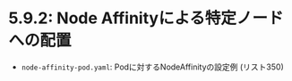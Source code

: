 # **5.9.2**: Node Affinityによる特定ノードへの配置

- `node-affinity-pod.yaml`: Podに対するNodeAffinityの設定例 (リスト350)
